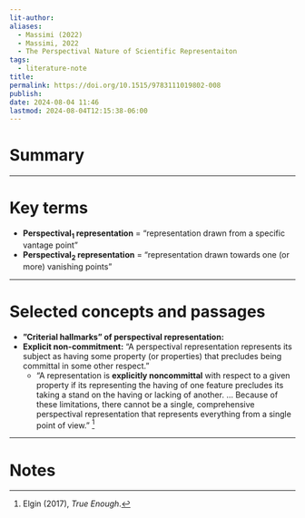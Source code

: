 ```yaml
---
lit-author: 
aliases:
  - Massimi (2022)
  - Massimi, 2022
  - The Perspectival Nature of Scientific Representaiton
tags:
  - literature-note
title: 
permalink: https://doi.org/10.1515/9783111019802-008
publish: 
date: 2024-08-04 11:46
lastmod: 2024-08-04T12:15:38-06:00
---
```

# Summary

---
# Key terms

- **Perspectival$_1$ representation** = “representation drawn from a specific vantage point”
- **Perspectival$_2$ representation** = “representation drawn towards one (or more) vanishing points”

---
# Selected concepts and passages

- **”Criterial hallmarks” of perspectival representation:**
- **Explicit non-commitment:** “A perspectival representation represents its subject as having some property (or properties) that precludes being committal in some other respect.”
	- “A representation is **explicitly noncommittal** with respect to a given property if its representing the having of one feature precludes its taking a stand on the having or lacking of another. … Because of these limitations, there cannot be a single, comprehensive perspectival representation that represents everything from a single point of view.” [^1]

[^1]: Elgin (2017), *True Enough*.

---
# Notes

